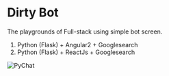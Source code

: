 # Dirty Bot
The playgrounds of Full-stack using simple bot screen.

1) Python (Flask) + Angular2 + Googlesearch
2) Python (Flask) + ReactJs + Googlesearch

![PyChat](https://user-images.githubusercontent.com/13846660/72617859-3ddfe500-397d-11ea-84d3-590d46fa4864.gif)
